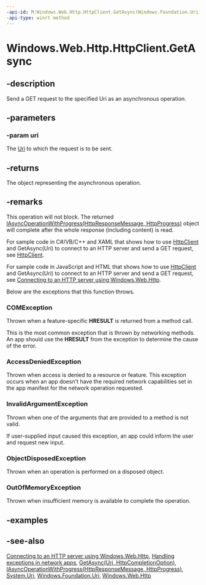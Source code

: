 ```yaml
---
-api-id: M:Windows.Web.Http.HttpClient.GetAsync(Windows.Foundation.Uri)
-api-type: winrt method
---
```


<!-- Method syntax
public Windows.Foundation.IAsyncOperationWithProgress<Windows.Web.Http.HttpResponseMessage, Windows.Web.Http.HttpProgress> GetAsync(Windows.Foundation.Uri uri)
-->

# Windows.Web.Http.HttpClient.GetAsync

## -description
Send a GET request to the specified Uri as an asynchronous operation.

## -parameters
### -param uri
The [Uri](../windows.foundation/uri.md) to which the request is to be sent.

## -returns
The object representing the asynchronous operation.

## -remarks
This operation will not block. The returned [IAsyncOperationWithProgress(HttpResponseMessage, HttpProgress)](../windows.foundation/iasyncoperationwithprogress_2.md) object will complete after the whole response (including content) is read.

For sample code in C#/VB/C++ and XAML that shows how to use [HttpClient](httpclient.md) and GetAsync(Uri) to connect to an HTTP server and send a GET request, see [HttpClient](https://docs.microsoft.com/windows/uwp/networking/httpclient).

For sample code in JavaScript and HTML that shows how to use [HttpClient](httpclient.md) and GetAsync(Uri) to connect to an HTTP server and send a GET request, see [Connecting to an HTTP server using Windows.Web.Http](https://docs.microsoft.com/previous-versions/windows/apps/dn469430(v=win.10)).

Below are the exceptions that this function throws.

### COMException

Thrown when a feature-specific **HRESULT** is returned from a method call.

This is the most common exception that is thrown by networking methods. An app should use the **HRESULT** from the exception to determine the cause of the error.

### AccessDeniedException

Thrown when access is denied to a resource or feature. This exception occurs when an app doesn't have the required network capabilities set in the app manifest for the network operation requested.

### InvalidArgumentException

Thrown when one of the arguments that are provided to a method is not valid.

If user-supplied input caused this exception, an app could inform the user and request new input.

### ObjectDisposedException

Thrown when an operation is performed on a disposed object.

### OutOfMemoryException

Thrown when insufficient memory is available to complete the operation.

## -examples

## -see-also
[Connecting to an HTTP server using Windows.Web.Http](https://docs.microsoft.com/previous-versions/windows/apps/dn469430(v=win.10)), [Handling exceptions in network apps](https://docs.microsoft.com/previous-versions/windows/apps/dn263211(v=win.10)), [GetAsync(Uri, HttpCompletionOption)](httpclient_getasync_1105627628.md), [IAsyncOperationWithProgress(HttpResponseMessage, HttpProgress)](../windows.foundation/iasyncoperationwithprogress_2.md), [System.Uri](https://docs.microsoft.com/dotnet/api/system.uri?redirectedfrom=MSDN), [Windows.Foundation.Uri](../windows.foundation/uri.md), [Windows.Web.Http](windows_web_http.md)
